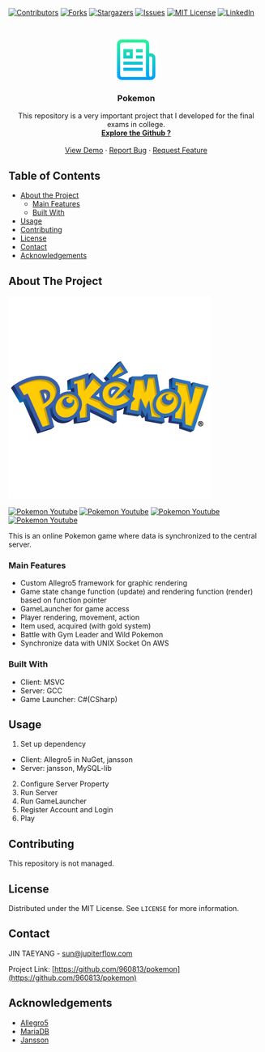 [![Contributors][contributors-shield]][contributors-url]
[![Forks][forks-shield]][forks-url]
[![Stargazers][stars-shield]][stars-url]
[![Issues][issues-shield]][issues-url]
[![MIT License][license-shield]][license-url]
[![LinkedIn][linkedin-shield]][linkedin-url]



<!-- PROJECT LOGO -->
<br />
<p align="center">
  <a href="https://github.com/960813/pokemon">
    <img src="https://github.com/960813/pokemon/blob/master/_data/README.png?raw=true" alt="Logo" width="80" height="80">
  </a>

  <h3 align="center">Pokemon</h3>

  <p align="center">
    This repository is a very important project that I developed for the final exams in college.    
    <br />
    <a href="https://github.com/960813/pokemon"><strong>Explore the Github ?</strong></a>
    <br />
    <br />
    <a href="https://www.youtube.com/playlist?list=PLhIMdWOb1dj-Us_Kz0CIfKQJmhKbF5OLj">View Demo</a>
    ·
    <a href="https://github.com/960813/pokemon/issues">Report Bug</a>
    ·
    <a href="https://github.com/960813/pokemon/issues">Request Feature</a>
  </p>
</p>


<!-- TABLE OF CONTENTS -->
## Table of Contents

* [About the Project](#about-the-project)
  * [Main Features](#main-features)
  * [Built With](#built-with)
* [Usage](#usage)
* [Contributing](#contributing)
* [License](#license)
* [Contact](#contact)
* [Acknowledgements](#acknowledgements)



<!-- ABOUT THE PROJECT -->
## About The Project
[![Pokemon Screen Shot][product-screenshot]](https://www.youtube.com/playlist?list=PLhIMdWOb1dj-Us_Kz0CIfKQJmhKbF5OLj)

[![Pokemon Youtube](https://i9.ytimg.com/vi/kbe0sB0oKbA/mqdefault.jpg?time=1592826467540&sqp=CLyzwvcF&rs=AOn4CLDB4IaRU27cO4whUj7a3sUVh3t3oQ)](https://youtu.be/kbe0sB0oKbA)
[![Pokemon Youtube](https://i9.ytimg.com/vi/JWqQ4Y0F4u0/mqdefault.jpg?time=1592826292923&sqp=CJCxwvcF&rs=AOn4CLA1JchjMfty5OE8KBa9hYvRHjGx6w)](https://youtu.be/JWqQ4Y0F4u0)
[![Pokemon Youtube](https://i9.ytimg.com/vi/JWqQ4Y0F4u0/mqdefault.jpg?time=1592826467538&sqp=CLyzwvcF&rs=AOn4CLAKXVmV7yrVrIci7pcTEWcjZt6ACQ)](https://youtu.be/JWqQ4Y0F4u0)
[![Pokemon Youtube](https://i9.ytimg.com/vi/Jw6UiKjsano/mqdefault.jpg?time=1592826467555&sqp=CLyzwvcF&rs=AOn4CLC9A-w9n0p_ukaEUeg02fXs5IKLiA)](https://youtu.be/Jw6UiKjsano)

This is an online Pokemon game where data is synchronized to the central server.
### Main Features
* Custom Allegro5 framework for graphic rendering
* Game state change function (update) and rendering function (render) based on function pointer
* GameLauncher for game access
* Player rendering, movement, action
* Item used, acquired (with gold system)
* Battle with Gym Leader and Wild Pokemon
* Synchronize data with UNIX Socket On AWS

### Built With
* Client: MSVC
* Server: GCC
* Game Launcher: C#(CSharp)

<!-- USAGE EXAMPLES -->
## Usage
1. Set up dependency
 - Client: Allegro5 in NuGet, jansson
 - Server: jansson, MySQL-lib
2. Configure Server Property
3. Run Server
4. Run GameLauncher
5. Register Account and Login
6. Play

<!-- CONTRIBUTING -->
## Contributing
This repository is not managed.

<!-- LICENSE -->
## License
Distributed under the MIT License. See `LICENSE` for more information.

<!-- CONTACT -->
## Contact
JIN TAEYANG - sun@jupiterflow.com

Project Link: [https://github.com/960813/pokemon](https://github.com/960813/pokemon)


<!-- ACKNOWLEDGEMENTS -->
## Acknowledgements
* [Allegro5](https://liballeg.org/)
* [MariaDB](https://mariadb.org)
* [Jansson](https://digip.org/jansson/)



<!-- MARKDOWN LINKS & IMAGES -->
<!-- https://www.markdownguide.org/basic-syntax/#reference-style-links -->
[contributors-shield]: https://img.shields.io/github/contributors/960813/pokemon?style=flat-square
[contributors-url]: https://github.com/960813/pokemon/graphs/contributors

[forks-shield]: https://img.shields.io/github/forks/960813/pokemon?style=flat-square
[forks-url]: https://github.com/960813/pokemon/network/members

[stars-shield]: https://img.shields.io/github/stars/960813/pokemon?style=flat-square
[stars-url]: https://github.com/960813/pokemon/stargazers

[issues-shield]: https://img.shields.io/github/issues/960813/pokemon?style=flat-square
[issues-url]: https://github.com/960813/pokemon/issues

[license-shield]: https://img.shields.io/github/license/960813/pokemon?style=flat-square
[license-url]: https://github.com/960813/pokemon/blob/master/LICENSE

[linkedin-shield]: https://img.shields.io/badge/-LinkedIn-black.svg?style=flat-square&logo=linkedin&colorB=555
[linkedin-url]: https://linkedin.com/in/jupiterflow

[product-screenshot]: https://github.com/960813/pokemon/blob/master/_data/000.png?raw=true